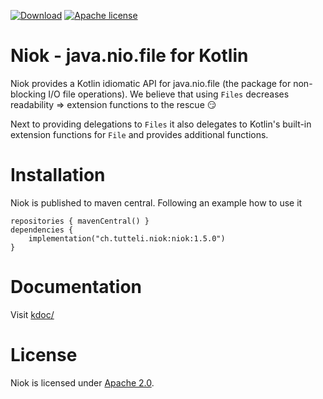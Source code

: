 [![Download](https://img.shields.io/badge/Download-1.5.0-%23007ec6)](https://search.maven.org/artifact/ch.tutteli.niok/niok/1.5.0/jar)
[![Apache license](https://img.shields.io/badge/license-Apache%202.0-brightgreen.svg)](http://opensource.org/licenses/Apache2.0)

# Niok - java.nio.file for Kotlin

Niok provides a Kotlin idiomatic API for java.nio.file (the package for non-blocking I/O file operations).
We believe that using `Files` decreases readability => extension functions to the rescue 😏

Next to providing delegations to `Files` it also delegates to Kotlin's built-in extension functions for `File` and
provides additional functions.

# Installation

Niok is published to maven central. Following an example how to use it

```
repositories { mavenCentral() }
dependencies {
    implementation("ch.tutteli.niok:niok:1.5.0")
}
```

# Documentation

Visit [kdoc/](https://robstoll.github.io/niok/kdoc/)

# License
Niok is licensed under [Apache 2.0](http://opensource.org/licenses/Apache2.0).
